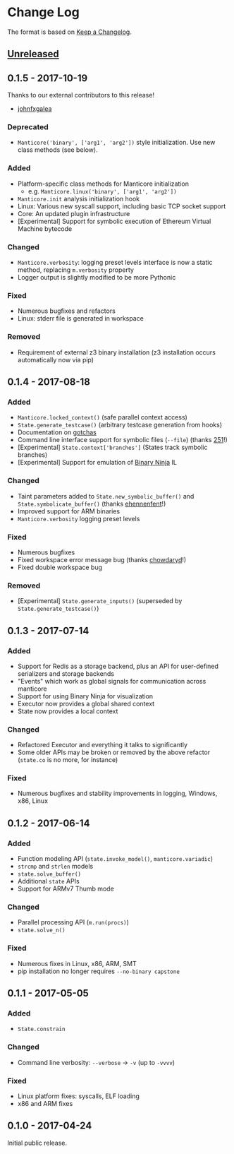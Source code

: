 # Change Log

The format is based on [Keep a Changelog](http://keepachangelog.com/).

## [Unreleased](https://github.com/trailofbits/manticore/compare/0.1.5...HEAD)

## 0.1.5 - 2017-10-19

Thanks to our external contributors to this release!

- [johnfxgalea](https://github.com/johnfxgalea)

### Deprecated

- `Manticore('binary', ['arg1', 'arg2'])` style initialization. Use new class methods (see below).

### Added

- Platform-specific class methods for Manticore initialization
  - e.g. `Manticore.linux('binary', ['arg1', 'arg2'])`
- `Manticore.init` analysis initialization hook
- Linux: Various new syscall support, including basic TCP socket support
- Core: An updated plugin infrastructure
- [Experimental] Support for symbolic execution of Ethereum Virtual Machine bytecode

### Changed

- `Manticore.verbosity`: logging preset levels interface is now a static method, replacing `m.verbosity` property
- Logger output is slightly modified to be more Pythonic

### Fixed

- Numerous bugfixes and refactors
- Linux: stderr file is generated in workspace

### Removed

- Requirement of external z3 binary installation (z3 installation occurs automatically now via pip)

## 0.1.4 - 2017-08-18

### Added

- `Manticore.locked_context()` (safe parallel context access)
- `State.generate_testcase()` (arbitrary testcase generation from hooks)
- Documentation on [gotchas](http://manticore.readthedocs.io/en/latest/gotchas.html)
- Command line interface support for symbolic files (`--file`) (thanks [251](https://github.com/251)!)
- [Experimental] `State.context['branches']` (States track symbolic branches)
- [Experimental] Support for emulation of [Binary Ninja](https://binary.ninja) IL

### Changed

- Taint parameters added to `State.new_symbolic_buffer()` and `State.symbolicate_buffer()` (thanks [ehennenfent](https://github.com/ehennenfent)!)
- Improved support for ARM binaries
- `Manticore.verbosity` logging preset levels

### Fixed

- Numerous bugfixes
- Fixed workspace error message bug (thanks [chowdaryd](https://github.com/chowdaryd)!)
- Fixed double workspace bug

### Removed

- [Experimental] `State.generate_inputs()` (superseded by `State.generate_testcase()`)

## 0.1.3 - 2017-07-14

### Added

- Support for Redis as a storage backend, plus an API for user-defined serializers and storage backends
- "Events" which work as global signals for communication across manticore
- Support for using Binary Ninja for visualization
- Executor now provides a global shared context
- State now provides a local context

### Changed

- Refactored Executor and everything it talks to significantly
- Some older APIs may be broken or removed by the above refactor (`state.co` is no more, for instance)

### Fixed

- Numerous bugfixes and stability improvements in logging, Windows, x86, Linux

## 0.1.2 - 2017-06-14

### Added

- Function modeling API (`state.invoke_model()`, `manticore.variadic`)
- `strcmp` and `strlen` models
- `state.solve_buffer()`
- Additional `state` APIs
- Support for ARMv7 Thumb mode

### Changed

- Parallel processing API (`m.run(procs)`)
- `state.solve_n()`

### Fixed

- Numerous fixes in Linux, x86, ARM, SMT
- pip installation no longer requires `--no-binary capstone`

## 0.1.1 - 2017-05-05

### Added
- `State.constrain`

### Changed
- Command line verbosity: `--verbose` -> `-v` (up to `-vvvv`)

### Fixed
- Linux platform fixes: syscalls, ELF loading
- x86 and ARM fixes

## 0.1.0 - 2017-04-24

Initial public release.
